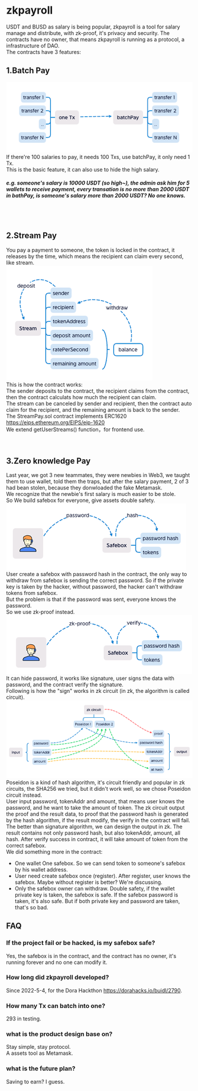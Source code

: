 # zkpayroll

USDT and BUSD as salary is being popular, zkpayroll is a tool for salary manage and distribute, with zk-proof, it's privacy and security. The contracts have no owner, that means zkpayroll is running as a protocol, a infrastructure of DAO.<br>
The contracts have 3 features:

## 1.Batch Pay
<img src="./doc/batchpay.png"><br>
If there're 100 salaries to pay, it needs 100 Txs, use batchPay, it only need 1 Tx.<br>
This is the basic feature, it can also use to hide the high salary.<br>
##### e.g. someone's salary is 10000 USDT (so high~), the admin ask him for 5 wallets to receive payment, every transation is no more than 2000 USDT in bathPay, is someone's salary more than 2000 USDT? No one knows.<br>
<br>
<br>

## 2.Stream Pay
You pay a payment to someone, the token is locked in the contract, it releases by the time, which means the recipient can claim every second, like stream.<br>
<img src="./doc/streampay.png"><br>
This is how the contract works:<br>
The sender deposits to the contract, the recipient claims from the contract, then the contract calculats how much the recipient can claim.<br>
The stream can be canceled by sender and recipient, then the contract auto claim for the recipient, and the remaining amount is back to the sender.<br>
The StreamPay.sol contract implements ERC1620 <https://eips.ethereum.org/EIPS/eip-1620><br>
We extend getUserStreams() function，for frontend use.<br>
<br>
<br>

## 3.Zero knowledge Pay
Last year, we got 3 new teammates, they were newbies in Web3, we taught them to use wallet, told them the traps, but after the salary payment, 2 of 3 had bean stolen, because they donwloaded the fake Metamask.<br>
We recognize that the newbie's first salary is much easier to be stole.<br>
So We build safebox for everyone, give assets double safety.<br>
<img src="./doc/zkpay-1.png"><br>
User create a safebox with password hash in the contract, the only way to withdraw from safebox is sending the correct password. So if the private key is taken by the hacker, without password, the hacker can't withdraw tokens from safebox.<br>
But the problem is that if the password was sent, everyone knows the password.<br>
So we use zk-proof instead.<br>
<img src="./doc/zkpay-2.png"><br>
It can hide password, it works like signature, user signs the data with password, and the contract verify the signature.<br>
Following is how the "sign" works in zk circuit (in zk, the algorithm is called circuit).<br>
<img src="./doc/zkpay-3.png"><br>
Poseidon is a kind of hash algorithm, it's circuit friendly and popular in zk circuits, the SHA256 we tried, but it didn't work well, so we chose Poseidon circuit instead.<br>
User input password, tokenAddr and amount, that means user knows the password, and he want to take the amount of token. The zk circuit output the proof and the result data, to proof that the password hash is generated by the hash algorithm, if the result modify, the verify in the contract will fail.<br>
The better than signature algorithm, we can design the output in zk. The result contains not only password hash, but also tokenAddr, amount, all hash. After verify success in contract, it will take amount of token from the correct safebox.<br>
We did something more in the contract:<br>
- One wallet One safebox. So we can send token to someone's safebox by his wallet address.
- User need create safebox once (register). After register, user knows the safebox. Maybe without register is better? We're discussing. 
- Only the safebox owner can withdraw. Double safety, if the wallet private key is taken, the safebox is safe. If the safebox password is taken, it's also safe. But if both private key and password are taken, that's so bad.

## FAQ
### If the project fail or be hacked, is my safebox safe?
Yes, the safebox is in the contract, and the contract has no owner, it's running forever and no one can modify it.<br>

### How long did zkpayroll developed?
Since 2022-5-4, for the Dora Hackthon <https://dorahacks.io/buidl/2790>.<br>

### How many Tx can batch into one?
293 in testing.<br>

### what is the product design base on?
Stay simple, stay protocol.<br>
A assets tool as Metamask.<br>

### what is the future plan?
Saving to earn? I guess.<br>